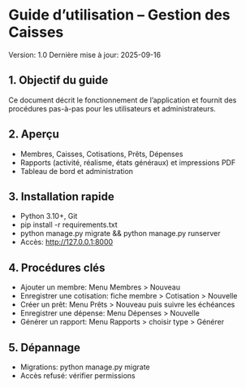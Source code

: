 ﻿# Guide d’utilisation – Gestion des Caisses

Version: 1.0
Dernière mise à jour: 2025-09-16

## 1. Objectif du guide
Ce document décrit le fonctionnement de l’application et fournit des procédures pas-à-pas pour les utilisateurs et administrateurs.

## 2. Aperçu
- Membres, Caisses, Cotisations, Prêts, Dépenses
- Rapports (activité, réalisme, états généraux) et impressions PDF
- Tableau de bord et administration

## 3. Installation rapide
- Python 3.10+, Git
- pip install -r requirements.txt
- python manage.py migrate && python manage.py runserver
- Accès: http://127.0.0.1:8000

## 4. Procédures clés
- Ajouter un membre: Menu Membres > Nouveau
- Enregistrer une cotisation: fiche membre > Cotisation > Nouvelle
- Créer un prêt: Menu Prêts > Nouveau puis suivre les échéances
- Enregistrer une dépense: Menu Dépenses > Nouvelle
- Générer un rapport: Menu Rapports > choisir type > Générer

## 5. Dépannage
- Migrations: python manage.py migrate
- Accès refusé: vérifier permissions
